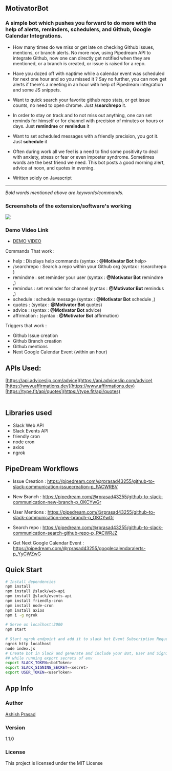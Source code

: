 
## MotivatorBot

### A simple bot which pushes you forward to do more with the help of alerts, reminders, schedulers, and Github, Google Calendar Integrations.

- How many times do we miss or get late on checking Github issues, mentions, or branch alerts. No more now, using Pipedream API to integrate Github, now one can directly get notified when they are mentioned, or a branch is created, or issue is raised for a repo.  

- Have you dozed off with naptime while a calendar event was scheduled for next one hour and so you missed it ? Say no further, you can now get alerts if there's a meeting in an hour with help of Pipedream integration and some JS snippets.

- Want to quick search your favorite github repo stats, or get issue counts, no need to open chrome. Just **/searchrepo** it. 

- In order to stay on track and to not miss out anything, one can set reminds for himself or for channel with precision of minutes or hours or days. Just **remindme** or **remindus** it

- Want to set scheduled messages with a friendly precision, you got it. Just **schedule** it

- Often during work all we feel is a need to find some positivity to deal with anxiety, stress or fear or even imposter syndrome. Sometimes words are the best friend we need. This bot posts a good morning alert, advice at noon, and quotes in evening. 

- Written solely on Javascript

<hr>
<p>

  _Bold words mentioned above are keywords/commands._  
</p>  

### Screenshots of the extension/software's working 
<img src="https://github.com/theprogrammedwords/Slack-extensions/blob/main/MotivationBot/Screenshot%202021-07-11%20at%2012.23.19%20PM.png">

### Demo Video Link
- [DEMO VIDEO](https://youtu.be/ApOoip605V8)

Commands That work : 
- help : Displays help commands (syntax : **@Motivator Bot** help>
- /searchrepo : Search a repo within your Github org (syntax : /searchrepo <repository name>)
- remindme : set reminder your user (syntax : **@Motivator Bot** remindme <message>,<minute or hour or day>)
- remindus : set reminder for channel (syntax : **@Motivator Bot** remindus <message>,<minute or hour or day>)
- schedule : schedule message (syntax : **@Motivator Bot** schedule <message>,<friendly expression>)
- quotes : (syntax : **@Motivator Bot** quotes)
- advice : (syntax : **@Motivator Bot** advice)
- affirmation : (syntax : **@Motivator Bot** affirmation)

Triggers that work : 
- Github Issue creation
- Github Branch creation
- Github mentions
- Next Google Calendar Event (within an hour)

## APIs Used:
[https://api.adviceslip.com/advice](https://api.adviceslip.com/advice) <br>
[https://www.affirmations.dev](https://www.affirmations.dev) <br>
[https://type.fit/api/quotes](https://type.fit/api/quotes) <br>
<br>

## Libraries used
- Slack Web API
- Slack Events API
- friendly cron
- node cron
- axios
- ngrok

## PipeDream Workflows 
- Issue Creation : 
https://pipedream.com/@rprasad43255/github-to-slack-communication-issuecreation-p_PACWRBV

- New Branch : 
https://pipedream.com/@rprasad43255/github-to-slack-communication-new-branch-p_OKCYwGr

- User Mentions : 
https://pipedream.com/@rprasad43255/github-to-slack-communication-new-branch-p_OKCYwGr
  
- Search repo : 
https://pipedream.com/@rprasad43255/github-to-slack-communication-search-github-repo-p_PACWRJZ
  
- Get Next Google Calendar Event : 
https://pipedream.com/@rprasad43255/googlecalendaralerts-p_YyCWZwG

## Quick Start

``` bash
# Install dependencies
npm install
npm install @slack/web-api
npm install @slack/events-api
npm install friendly-cron
npm install node-cron
npm install axios
npm i -g ngrok 
  
# Serve on localhost:3000
npm start
  
# Start ngrok endpoint and add it to slack bot Event Subscription Request URL  
ngrok http localhost   
node index.js
# Create bot in Slack and generate and include your Bot, User and Signing Secrets in .env
## while running export secrets of env
export SLACK_TOKEN=<botToken>
export SLACK_SIGNING_SECRET=<secret>
export USER_TOKEN=<userToken>
```

## App Info

### Author

[Ashish Prasad](https://www.polywork.com/ashishprasad)

### Version

1.1.0

### License

This project is licensed under the MIT License
